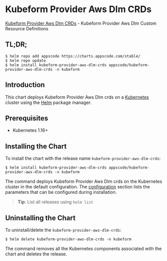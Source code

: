 # Kubeform Provider Aws Dlm CRDs

[Kubeform Provider Aws Dlm CRDs](https://github.com/kubeform) - Kubeform Provider Aws Dlm Custom Resource Definitions

## TL;DR;

```console
$ helm repo add appscode https://charts.appscode.com/stable/
$ helm repo update
$ helm install kubeform-provider-aws-dlm-crds appscode/kubeform-provider-aws-dlm-crds -n kubeform
```

## Introduction

This chart deploys Kubeform Provider Aws Dlm crds on a [Kubernetes](http://kubernetes.io) cluster using the [Helm](https://helm.sh) package manager.

## Prerequisites

- Kubernetes 1.16+

## Installing the Chart

To install the chart with the release name `kubeform-provider-aws-dlm-crds`:

```console
$ helm install kubeform-provider-aws-dlm-crds appscode/kubeform-provider-aws-dlm-crds -n kubeform
```

The command deploys Kubeform Provider Aws Dlm crds on the Kubernetes cluster in the default configuration. The [configuration](#configuration) section lists the parameters that can be configured during installation.

> **Tip**: List all releases using `helm list`

## Uninstalling the Chart

To uninstall/delete the `kubeform-provider-aws-dlm-crds`:

```console
$ helm delete kubeform-provider-aws-dlm-crds -n kubeform
```

The command removes all the Kubernetes components associated with the chart and deletes the release.


